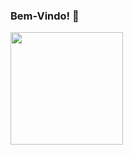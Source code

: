 ### Bem-Vindo! 👋
        
<div>
  <a href="https://github.com/enicacio">
  <img height="180em" src="https://github-readme-stats.vercel.app/api/top-langs/?username=enicacio&layout=compact&langs_count=7&theme=dracula%22"/>
  <!-- <img height="180em" src="https://github-readme-stats.vercel.app/api?username=enicacio&show_icons=true&theme=dracula&include_all_commits=true&count_private=true"/> -->
</div>
